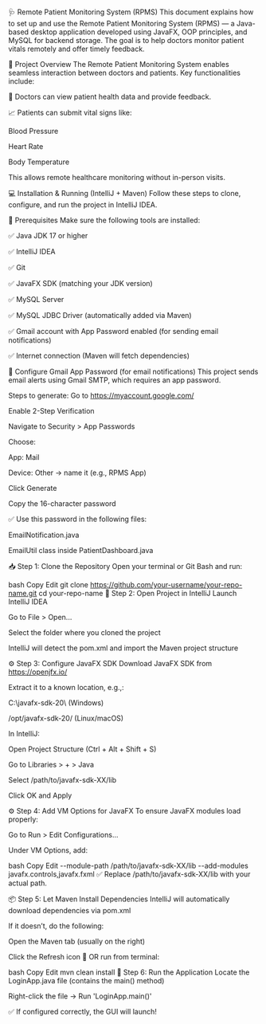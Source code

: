 🩺 Remote Patient Monitoring System (RPMS)
This document explains how to set up and use the Remote Patient Monitoring System (RPMS) — a Java-based desktop application developed using JavaFX, OOP principles, and MySQL for backend storage. The goal is to help doctors monitor patient vitals remotely and offer timely feedback.

📘 Project Overview
The Remote Patient Monitoring System enables seamless interaction between doctors and patients. Key functionalities include:

🩻 Doctors can view patient health data and provide feedback.

📈 Patients can submit vital signs like:

Blood Pressure

Heart Rate

Body Temperature

This allows remote healthcare monitoring without in-person visits.

💻 Installation & Running (IntelliJ + Maven)
Follow these steps to clone, configure, and run the project in IntelliJ IDEA.

🔧 Prerequisites
Make sure the following tools are installed:

✅ Java JDK 17 or higher

✅ IntelliJ IDEA

✅ Git

✅ JavaFX SDK (matching your JDK version)

✅ MySQL Server

✅ MySQL JDBC Driver (automatically added via Maven)

✅ Gmail account with App Password enabled (for sending email notifications)

✅ Internet connection (Maven will fetch dependencies)

🔐 Configure Gmail App Password (for email notifications)
This project sends email alerts using Gmail SMTP, which requires an app password.

Steps to generate:
Go to https://myaccount.google.com/

Enable 2-Step Verification

Navigate to Security > App Passwords

Choose:

App: Mail

Device: Other → name it (e.g., RPMS App)

Click Generate

Copy the 16-character password

✅ Use this password in the following files:

EmailNotification.java

EmailUtil class inside PatientDashboard.java

📥 Step 1: Clone the Repository
Open your terminal or Git Bash and run:

bash
Copy
Edit
git clone https://github.com/your-username/your-repo-name.git
cd your-repo-name
🧰 Step 2: Open Project in IntelliJ
Launch IntelliJ IDEA

Go to File > Open...

Select the folder where you cloned the project

IntelliJ will detect the pom.xml and import the Maven project structure

⚙️ Step 3: Configure JavaFX SDK
Download JavaFX SDK from https://openjfx.io/

Extract it to a known location, e.g.,:

C:\javafx-sdk-20\ (Windows)

/opt/javafx-sdk-20/ (Linux/macOS)

In IntelliJ:

Open Project Structure (Ctrl + Alt + Shift + S)

Go to Libraries > + > Java

Select /path/to/javafx-sdk-XX/lib

Click OK and Apply

⚙️ Step 4: Add VM Options for JavaFX
To ensure JavaFX modules load properly:

Go to Run > Edit Configurations...

Under VM Options, add:

bash
Copy
Edit
--module-path /path/to/javafx-sdk-XX/lib --add-modules javafx.controls,javafx.fxml
✅ Replace /path/to/javafx-sdk-XX/lib with your actual path.

📦 Step 5: Let Maven Install Dependencies
IntelliJ will automatically download dependencies via pom.xml

If it doesn’t, do the following:

Open the Maven tab (usually on the right)

Click the Refresh icon 🔄
OR run from terminal:

bash
Copy
Edit
mvn clean install
🏃 Step 6: Run the Application
Locate the LoginApp.java file (contains the main() method)

Right-click the file → Run 'LoginApp.main()'

✅ If configured correctly, the GUI will launch!
